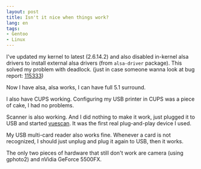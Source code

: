 ```yaml
---
layout: post
title: Isn't it nice when things work?
lang: en
tags:
- Gentoo
- Linux
---
```


I've updated my kernel to latest (2.6.14.2) and also disabled in-kernel alsa drivers to install external alsa drivers (from `alsa-driver` package). This solved my problem with deadlock. (just in case someone wanna look at bug report: [115333](http://bugs.gentoo.org/show_bug.cgi?id=115333))


Now I have alsa, alsa works, I can have full 5.1 surround.

I also have CUPS working. Configuring my USB printer in CUPS was a piece of cake, I had no problems.

Scanner is also working. And I did nothing to make it work, just plugged it to USB and started [vuescan](http://www.hamrick.com/vsm.html). It was the first real plug-and-play device I used.

My USB multi-card reader also works fine. Whenever a card is not recognized, I should just unplug and plug it again to USB, then it works.

The only two pieces of hardware that still don't work are camera (using gphoto2) and nVidia GeForce 5500FX.

